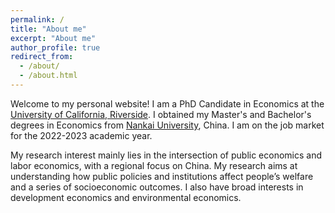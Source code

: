 ```yaml
---
permalink: /
title: "About me"
excerpt: "About me"
author_profile: true
redirect_from: 
  - /about/
  - /about.html
---
```


Welcome to my personal website! I am a PhD Candidate in Economics at the [University of California, Riverside](https://www.ucr.edu/). I obtained my Master's and Bachelor's degrees in Economics from [Nankai University](https://en.nankai.edu.cn/), China. I am on the job market for the 2022-2023 academic year.

My research interest mainly lies in the intersection of public economics and labor economics, with a regional focus on China. My research aims at understanding how public policies and institutions affect people’s welfare and a series of socioeconomic outcomes. I also have broad interests in development economics and environmental economics.
